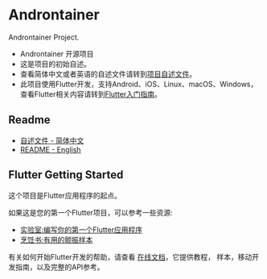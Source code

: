 # Androntainer

Androntainer Project.
- Androntainer 开源项目
- 这是项目的初始自述。
- 查看简体中文或者英语的自述文件请转到[项目自述文件](https://github.com/Androntainer/Androntainer#readme)。
- 此项目使用Flutter开发，支持Android、iOS、Linux、macOS、Windows，查看Flutter相关内容请转到[Flutter入门指南](https://github.com/Androntainer/Androntainer#flutter-getting-started)。

## Readme

- [自述文件 - 简体中文](https://github.com/Androntainer/Androntainer/blob/master/readme/README.cn.md)
- [README - English](https://github.com/Androntainer/Androntainer/blob/master/readme/README.en.md)

## Flutter Getting Started

这个项目是Flutter应用程序的起点。

如果这是您的第一个Flutter项目，可以参考一些资源:

- [实验室:编写你的第一个Flutter应用程序](https://flutter.cn/docs/get-started/codelab)
- [烹饪书:有用的颤振样本](https://flutter.cn/docs/cookbook)

有关如何开始Flutter开发的帮助，请查看
[在线文档](https://flutter.cn/docs)，它提供教程，
样本，移动开发指南，以及完整的API参考。
